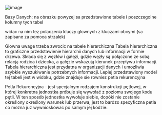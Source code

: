 ![image](https://user-images.githubusercontent.com/125463515/228161586-76a377cd-8712-4a9d-9429-078dd3a26836.png)

Bazy Danych:
na obrazku powyzej sa przedstawione tabele i poszczegolne kolumny tych tabel

widac na nim tez polaczenia kluczy glownych z kluczami obcymi (sa zapisane za pomoca strzalek)

Glowna uwage trzeba zwrocic na tabele hierarchiczna Tabela hierarchiczna to graficzne przedstawienie hierarchii danych lub informacji w formie drzewa. 
Składa się z węzłów i gałęzi, gdzie węzły są połączone ze sobą relacją rodzica i dziecka, a gałęzie wskazują kierunek przepływu informacji. 
Tabela hierarchiczna jest przydatna w organizacji danych i umożliwia szybkie wyszukiwanie potrzebnych informacji. 
Lepiej przedstawiony model tej tabeli jest w widoku, gdzie znajduje sie rowniez petla rekurencyjna

Petla Rekurencyjna - jest specjalnym rodzajem konstrukcji pętlowej, w której konkretna jednostka próbuje się wywołać z poziomu swojego kodu pętli. 
W ten sposób jednostka wywołuje siebie, dopóki nie zostanie określony określony warunek lub przerwa, jest to bardzo specyficzna petla co mozna juz wywnioskowac po samym jej kodzie.
